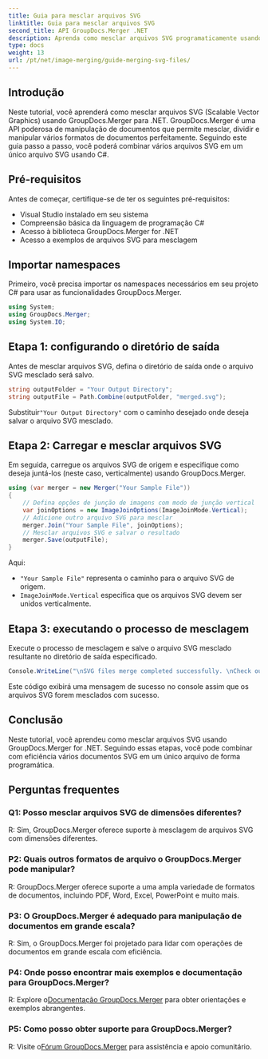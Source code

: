 ```yaml
---
title: Guia para mesclar arquivos SVG
linktitle: Guia para mesclar arquivos SVG
second_title: API GroupDocs.Merger .NET
description: Aprenda como mesclar arquivos SVG programaticamente usando GroupDocs.Merger for .NET. Combine vários documentos SVG sem esforço.
type: docs
weight: 13
url: /pt/net/image-merging/guide-merging-svg-files/
---
```

## Introdução
Neste tutorial, você aprenderá como mesclar arquivos SVG (Scalable Vector Graphics) usando GroupDocs.Merger para .NET. GroupDocs.Merger é uma API poderosa de manipulação de documentos que permite mesclar, dividir e manipular vários formatos de documentos perfeitamente. Seguindo este guia passo a passo, você poderá combinar vários arquivos SVG em um único arquivo SVG usando C#.

## Pré-requisitos

Antes de começar, certifique-se de ter os seguintes pré-requisitos:

- Visual Studio instalado em seu sistema
- Compreensão básica da linguagem de programação C#
- Acesso à biblioteca GroupDocs.Merger for .NET
- Acesso a exemplos de arquivos SVG para mesclagem

## Importar namespaces

Primeiro, você precisa importar os namespaces necessários em seu projeto C# para usar as funcionalidades GroupDocs.Merger.

```csharp
using System; 
using GroupDocs.Merger;
using System.IO;
```

## Etapa 1: configurando o diretório de saída

Antes de mesclar arquivos SVG, defina o diretório de saída onde o arquivo SVG mesclado será salvo.

```csharp
string outputFolder = "Your Output Directory";
string outputFile = Path.Combine(outputFolder, "merged.svg");
```

 Substituir`"Your Output Directory"` com o caminho desejado onde deseja salvar o arquivo SVG mesclado.

## Etapa 2: Carregar e mesclar arquivos SVG

Em seguida, carregue os arquivos SVG de origem e especifique como deseja juntá-los (neste caso, verticalmente) usando GroupDocs.Merger.

```csharp
using (var merger = new Merger("Your Sample File"))
{
    // Defina opções de junção de imagens com modo de junção vertical
    var joinOptions = new ImageJoinOptions(ImageJoinMode.Vertical);
    // Adicione outro arquivo SVG para mesclar
    merger.Join("Your Sample File", joinOptions);
    // Mesclar arquivos SVG e salvar o resultado
    merger.Save(outputFile);
}
```

Aqui:
- `"Your Sample File"` representa o caminho para o arquivo SVG de origem.
- `ImageJoinMode.Vertical` especifica que os arquivos SVG devem ser unidos verticalmente.

## Etapa 3: executando o processo de mesclagem

Execute o processo de mesclagem e salve o arquivo SVG mesclado resultante no diretório de saída especificado.

```csharp
Console.WriteLine("\nSVG files merge completed successfully. \nCheck output in {0}", outputFolder);
```

Este código exibirá uma mensagem de sucesso no console assim que os arquivos SVG forem mesclados com sucesso.

## Conclusão

Neste tutorial, você aprendeu como mesclar arquivos SVG usando GroupDocs.Merger for .NET. Seguindo essas etapas, você pode combinar com eficiência vários documentos SVG em um único arquivo de forma programática.

## Perguntas frequentes

### Q1: Posso mesclar arquivos SVG de dimensões diferentes?

R: Sim, GroupDocs.Merger oferece suporte à mesclagem de arquivos SVG com dimensões diferentes.

### P2: Quais outros formatos de arquivo o GroupDocs.Merger pode manipular?

R: GroupDocs.Merger oferece suporte a uma ampla variedade de formatos de documentos, incluindo PDF, Word, Excel, PowerPoint e muito mais.

### P3: O GroupDocs.Merger é adequado para manipulação de documentos em grande escala?

R: Sim, o GroupDocs.Merger foi projetado para lidar com operações de documentos em grande escala com eficiência.

### P4: Onde posso encontrar mais exemplos e documentação para GroupDocs.Merger?

 R: Explore o[Documentação GroupDocs.Merger](https://reference.groupdocs.com/merger/net/) para obter orientações e exemplos abrangentes.

### P5: Como posso obter suporte para GroupDocs.Merger?

 R: Visite o[Fórum GroupDocs.Merger](https://forum.groupdocs.com/c/merger/32) para assistência e apoio comunitário.